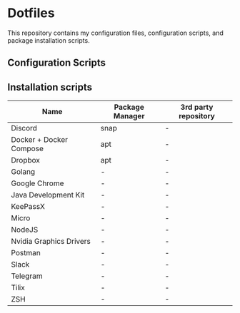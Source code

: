 # Dotfiles
This repository contains my configuration files, configuration scripts, and package installation scripts.

## Configuration Scripts

## Installation scripts
|Name|Package Manager|3rd party repository|
|----|---------------|--------------------|
|Discord|snap|-|
|Docker + Docker Compose|apt|-|
|Dropbox|apt|-|
|Golang|-|-|
|Google Chrome|-|-|
|Java Development Kit|-|-|
|KeePassX|-|-|
|Micro|-|-|
|NodeJS|-|-|
|Nvidia Graphics Drivers|-|-|
|Postman|-|-|
|Slack|-|-|
|Telegram|-|-|
|Tilix|-|-|
|ZSH|-|-|
